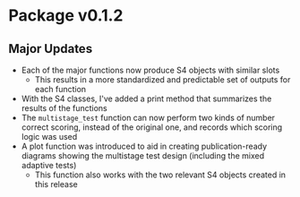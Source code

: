 # Package v0.1.2
## Major Updates
  - Each of the major functions now produce S4 objects with similar slots
    - This results in a more standardized and predictable set of outputs for each function
  - With the S4 classes, I've added a print method that summarizes the results of the functions
  - The `multistage_test` function can now perform two kinds of number correct scoring, instead of the original one, and records which scoring logic was used
  - A plot function was introduced to aid in creating publication-ready diagrams showing the multistage test design (including the mixed adaptive tests)
    - This function also works with the two relevant S4 objects created in this release

